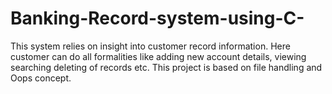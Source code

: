 # Banking-Record-system-using-C-
 This system relies on insight into customer record information. Here customer can do all  formalities like adding new account details, viewing searching deleting of records etc. This project is based on file handling and Oops concept.

